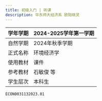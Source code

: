 ```yaml
---
title: 初级入门 | 听课
description: 华东师大经济系 欧阳晓灵
---
```

|学年学期|2024-2025学年第一学期|
|------------|---------------|
|自然学期|2024年秋季学期|
|正式名称|环境经济学|
|使用教材|课件|
|参考教材|石敏俊 等|
|学生层次|本科生|

```text title="学校本科教务系统课程序号"
ECON0031132023.01
```